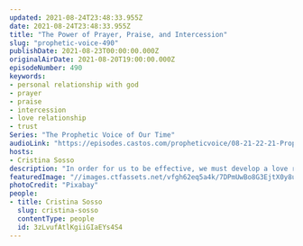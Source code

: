 ```yaml
---
updated: 2021-08-24T23:48:33.955Z
date: 2021-08-24T23:48:33.955Z
title: "The Power of Prayer, Praise, and Intercession"
slug: "prophetic-voice-490"
publishDate: 2021-08-23T00:00:00.000Z
originalAirDate: 2021-08-20T19:00:00.000Z
episodeNumber: 490
keywords:
- personal relationship with god
- prayer
- praise
- intercession
- love relationship
- trust
Series: "The Prophetic Voice of Our Time"
audioLink: "https://episodes.castos.com/propheticvoice/08-21-22-21-Prophetic-Voice-of-our-Time-[mixdown]-01.mp3"
hosts:
- Cristina Sosso
description: "In order for us to be effective, we must develop a love relationship with Jesus. There is a greater destiny for you and this country; He's counting on you to take your post. Just trust Him, believe, and obey."
featuredImage: "//images.ctfassets.net/vfgh62eq5a4k/7DPmUwBo8G3EjtX0y8uO85/0072d31133b397bb8f7229ef2700f436/pexels-pixabay-415571__1_.jpg"
photoCredit: "Pixabay"
people:
- title: Cristina Sosso
  slug: cristina-sosso
  contentType: people
  id: 3zLvufAtlKgiiGIaEYs4S4
---
```

